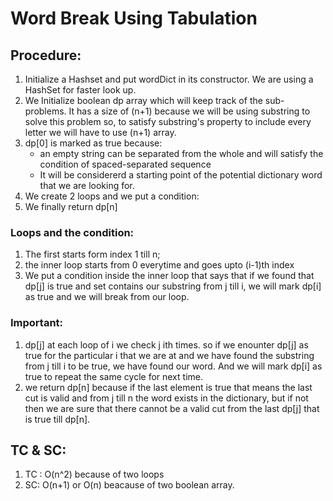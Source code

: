# Word Break Using Tabulation

## Procedure:
1. Initialize a Hashset and put wordDict in its constructor. We are using a HashSet for faster look up.
2. We Initialize boolean dp array which will keep track of the sub-problems. It has a size of (n+1) because we will be using substring to solve this problem so, to satisfy  substring's property to include every letter we will have to use (n+1) array.
3. dp[0] is marked as true because:
     - an empty string can be separated from the whole and will satisfy the condition of spaced-separated sequence
     - It will be considererd a starting point of the potential dictionary word that we are looking for.
4. We create 2 loops and we put a condition:
5. We finally return dp[n]

### Loops and the condition:
1. The first starts form index 1 till n;
2. the inner loop starts from 0 everytime and goes upto (i-1)th index
3. We put a condition inside the inner loop that says that if we found that dp[j] is true and set contains our substring from j till i, we will mark dp[i] as true and we will break from our loop.

### Important:
1. dp[j] at each loop of i we check j  ith times. so if we enounter dp[j] as true for the particular i that we are at and we have found the substring from j till i to be true, we have found our word. And we will mark dp[i] as true to repeat the same cycle for next time.
2. we return dp[n] because if the last element is true that means the last cut is valid and from j till n the word exists in the dictionary, but if not then we are sure that there cannot be a valid cut from the last dp[j] that is true till dp[n].

## TC & SC:
1. TC : O(n^2) because of two loops
2. SC: O(n+1) or O(n) beacause of two boolean array.
